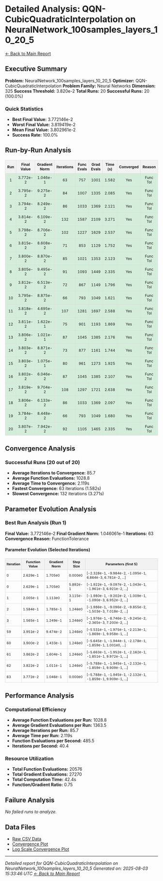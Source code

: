 # Detailed Analysis: QQN-CubicQuadraticInterpolation on NeuralNetwork_100samples_layers_10_20_5
[← Back to Main Report](benchmark_report.md)
## Executive Summary
**Problem:** NeuralNetwork_100samples_layers_10_20_5
**Optimizer:** QQN-CubicQuadraticInterpolation
**Problem Family:** Neural Networks
**Dimension:** 325
**Success Threshold:** 3.820e-2
**Total Runs:** 20
**Successful Runs:** 20 (100.0%)

### Quick Statistics
* **Best Final Value:** 3.772146e-2
* **Worst Final Value:** 3.819419e-2
* **Mean Final Value:** 3.802961e-2
* **Success Rate:** 100.0%


## Run-by-Run Analysis
<table style="border-collapse: collapse; width: 100%; margin: 20px 0; font-size: 12px;">
<tr style="background-color: #f2f2f2;">
<th style="border: 1px solid #ddd; padding: 6px; text-align: center;">Run</th>
<th style="border: 1px solid #ddd; padding: 6px; text-align: center;">Final Value</th>
<th style="border: 1px solid #ddd; padding: 6px; text-align: center;">Gradient Norm</th>
<th style="border: 1px solid #ddd; padding: 6px; text-align: center;">Iterations</th>
<th style="border: 1px solid #ddd; padding: 6px; text-align: center;">Func Evals</th>
<th style="border: 1px solid #ddd; padding: 6px; text-align: center;">Grad Evals</th>
<th style="border: 1px solid #ddd; padding: 6px; text-align: center;">Time (s)</th>
<th style="border: 1px solid #ddd; padding: 6px; text-align: center;">Converged</th>
<th style="border: 1px solid #ddd; padding: 6px; text-align: center;">Reason</th>
</tr>
<tr style="background-color: #d4edda;">
<td style="border: 1px solid #ddd; padding: 6px; text-align: center;">1</td>
<td style="border: 1px solid #ddd; padding: 6px; text-align: center;">3.772e-2</td>
<td style="border: 1px solid #ddd; padding: 6px; text-align: center;">1.046e-1</td>
<td style="border: 1px solid #ddd; padding: 6px; text-align: center;">63</td>
<td style="border: 1px solid #ddd; padding: 6px; text-align: center;">757</td>
<td style="border: 1px solid #ddd; padding: 6px; text-align: center;">1001</td>
<td style="border: 1px solid #ddd; padding: 6px; text-align: center;">1.582</td>
<td style="border: 1px solid #ddd; padding: 6px; text-align: center;">Yes</td>
<td style="border: 1px solid #ddd; padding: 6px; text-align: center;">Func Tol</td>
</tr>
<tr style="background-color: #d4edda;">
<td style="border: 1px solid #ddd; padding: 6px; text-align: center;">2</td>
<td style="border: 1px solid #ddd; padding: 6px; text-align: center;">3.795e-2</td>
<td style="border: 1px solid #ddd; padding: 6px; text-align: center;">9.275e-2</td>
<td style="border: 1px solid #ddd; padding: 6px; text-align: center;">84</td>
<td style="border: 1px solid #ddd; padding: 6px; text-align: center;">1007</td>
<td style="border: 1px solid #ddd; padding: 6px; text-align: center;">1335</td>
<td style="border: 1px solid #ddd; padding: 6px; text-align: center;">2.085</td>
<td style="border: 1px solid #ddd; padding: 6px; text-align: center;">Yes</td>
<td style="border: 1px solid #ddd; padding: 6px; text-align: center;">Func Tol</td>
</tr>
<tr style="background-color: #d4edda;">
<td style="border: 1px solid #ddd; padding: 6px; text-align: center;">3</td>
<td style="border: 1px solid #ddd; padding: 6px; text-align: center;">3.794e-2</td>
<td style="border: 1px solid #ddd; padding: 6px; text-align: center;">8.249e-2</td>
<td style="border: 1px solid #ddd; padding: 6px; text-align: center;">86</td>
<td style="border: 1px solid #ddd; padding: 6px; text-align: center;">1033</td>
<td style="border: 1px solid #ddd; padding: 6px; text-align: center;">1369</td>
<td style="border: 1px solid #ddd; padding: 6px; text-align: center;">2.121</td>
<td style="border: 1px solid #ddd; padding: 6px; text-align: center;">Yes</td>
<td style="border: 1px solid #ddd; padding: 6px; text-align: center;">Func Tol</td>
</tr>
<tr style="background-color: #d4edda;">
<td style="border: 1px solid #ddd; padding: 6px; text-align: center;">4</td>
<td style="border: 1px solid #ddd; padding: 6px; text-align: center;">3.814e-2</td>
<td style="border: 1px solid #ddd; padding: 6px; text-align: center;">6.109e-2</td>
<td style="border: 1px solid #ddd; padding: 6px; text-align: center;">132</td>
<td style="border: 1px solid #ddd; padding: 6px; text-align: center;">1587</td>
<td style="border: 1px solid #ddd; padding: 6px; text-align: center;">2109</td>
<td style="border: 1px solid #ddd; padding: 6px; text-align: center;">3.271</td>
<td style="border: 1px solid #ddd; padding: 6px; text-align: center;">Yes</td>
<td style="border: 1px solid #ddd; padding: 6px; text-align: center;">Func Tol</td>
</tr>
<tr style="background-color: #d4edda;">
<td style="border: 1px solid #ddd; padding: 6px; text-align: center;">5</td>
<td style="border: 1px solid #ddd; padding: 6px; text-align: center;">3.798e-2</td>
<td style="border: 1px solid #ddd; padding: 6px; text-align: center;">8.706e-2</td>
<td style="border: 1px solid #ddd; padding: 6px; text-align: center;">102</td>
<td style="border: 1px solid #ddd; padding: 6px; text-align: center;">1227</td>
<td style="border: 1px solid #ddd; padding: 6px; text-align: center;">1629</td>
<td style="border: 1px solid #ddd; padding: 6px; text-align: center;">2.537</td>
<td style="border: 1px solid #ddd; padding: 6px; text-align: center;">Yes</td>
<td style="border: 1px solid #ddd; padding: 6px; text-align: center;">Func Tol</td>
</tr>
<tr style="background-color: #d4edda;">
<td style="border: 1px solid #ddd; padding: 6px; text-align: center;">6</td>
<td style="border: 1px solid #ddd; padding: 6px; text-align: center;">3.815e-2</td>
<td style="border: 1px solid #ddd; padding: 6px; text-align: center;">8.608e-2</td>
<td style="border: 1px solid #ddd; padding: 6px; text-align: center;">71</td>
<td style="border: 1px solid #ddd; padding: 6px; text-align: center;">853</td>
<td style="border: 1px solid #ddd; padding: 6px; text-align: center;">1129</td>
<td style="border: 1px solid #ddd; padding: 6px; text-align: center;">1.752</td>
<td style="border: 1px solid #ddd; padding: 6px; text-align: center;">Yes</td>
<td style="border: 1px solid #ddd; padding: 6px; text-align: center;">Func Tol</td>
</tr>
<tr style="background-color: #d4edda;">
<td style="border: 1px solid #ddd; padding: 6px; text-align: center;">7</td>
<td style="border: 1px solid #ddd; padding: 6px; text-align: center;">3.800e-2</td>
<td style="border: 1px solid #ddd; padding: 6px; text-align: center;">8.870e-2</td>
<td style="border: 1px solid #ddd; padding: 6px; text-align: center;">85</td>
<td style="border: 1px solid #ddd; padding: 6px; text-align: center;">1021</td>
<td style="border: 1px solid #ddd; padding: 6px; text-align: center;">1353</td>
<td style="border: 1px solid #ddd; padding: 6px; text-align: center;">2.123</td>
<td style="border: 1px solid #ddd; padding: 6px; text-align: center;">Yes</td>
<td style="border: 1px solid #ddd; padding: 6px; text-align: center;">Func Tol</td>
</tr>
<tr style="background-color: #d4edda;">
<td style="border: 1px solid #ddd; padding: 6px; text-align: center;">8</td>
<td style="border: 1px solid #ddd; padding: 6px; text-align: center;">3.805e-2</td>
<td style="border: 1px solid #ddd; padding: 6px; text-align: center;">9.495e-2</td>
<td style="border: 1px solid #ddd; padding: 6px; text-align: center;">91</td>
<td style="border: 1px solid #ddd; padding: 6px; text-align: center;">1093</td>
<td style="border: 1px solid #ddd; padding: 6px; text-align: center;">1449</td>
<td style="border: 1px solid #ddd; padding: 6px; text-align: center;">2.335</td>
<td style="border: 1px solid #ddd; padding: 6px; text-align: center;">Yes</td>
<td style="border: 1px solid #ddd; padding: 6px; text-align: center;">Func Tol</td>
</tr>
<tr style="background-color: #d4edda;">
<td style="border: 1px solid #ddd; padding: 6px; text-align: center;">9</td>
<td style="border: 1px solid #ddd; padding: 6px; text-align: center;">3.812e-2</td>
<td style="border: 1px solid #ddd; padding: 6px; text-align: center;">6.513e-2</td>
<td style="border: 1px solid #ddd; padding: 6px; text-align: center;">72</td>
<td style="border: 1px solid #ddd; padding: 6px; text-align: center;">867</td>
<td style="border: 1px solid #ddd; padding: 6px; text-align: center;">1149</td>
<td style="border: 1px solid #ddd; padding: 6px; text-align: center;">1.796</td>
<td style="border: 1px solid #ddd; padding: 6px; text-align: center;">Yes</td>
<td style="border: 1px solid #ddd; padding: 6px; text-align: center;">Func Tol</td>
</tr>
<tr style="background-color: #d4edda;">
<td style="border: 1px solid #ddd; padding: 6px; text-align: center;">10</td>
<td style="border: 1px solid #ddd; padding: 6px; text-align: center;">3.795e-2</td>
<td style="border: 1px solid #ddd; padding: 6px; text-align: center;">8.875e-2</td>
<td style="border: 1px solid #ddd; padding: 6px; text-align: center;">66</td>
<td style="border: 1px solid #ddd; padding: 6px; text-align: center;">793</td>
<td style="border: 1px solid #ddd; padding: 6px; text-align: center;">1049</td>
<td style="border: 1px solid #ddd; padding: 6px; text-align: center;">1.621</td>
<td style="border: 1px solid #ddd; padding: 6px; text-align: center;">Yes</td>
<td style="border: 1px solid #ddd; padding: 6px; text-align: center;">Func Tol</td>
</tr>
<tr style="background-color: #d4edda;">
<td style="border: 1px solid #ddd; padding: 6px; text-align: center;">11</td>
<td style="border: 1px solid #ddd; padding: 6px; text-align: center;">3.818e-2</td>
<td style="border: 1px solid #ddd; padding: 6px; text-align: center;">4.695e-2</td>
<td style="border: 1px solid #ddd; padding: 6px; text-align: center;">107</td>
<td style="border: 1px solid #ddd; padding: 6px; text-align: center;">1281</td>
<td style="border: 1px solid #ddd; padding: 6px; text-align: center;">1697</td>
<td style="border: 1px solid #ddd; padding: 6px; text-align: center;">2.588</td>
<td style="border: 1px solid #ddd; padding: 6px; text-align: center;">Yes</td>
<td style="border: 1px solid #ddd; padding: 6px; text-align: center;">Func Tol</td>
</tr>
<tr style="background-color: #d4edda;">
<td style="border: 1px solid #ddd; padding: 6px; text-align: center;">12</td>
<td style="border: 1px solid #ddd; padding: 6px; text-align: center;">3.811e-2</td>
<td style="border: 1px solid #ddd; padding: 6px; text-align: center;">1.622e-1</td>
<td style="border: 1px solid #ddd; padding: 6px; text-align: center;">75</td>
<td style="border: 1px solid #ddd; padding: 6px; text-align: center;">901</td>
<td style="border: 1px solid #ddd; padding: 6px; text-align: center;">1193</td>
<td style="border: 1px solid #ddd; padding: 6px; text-align: center;">1.869</td>
<td style="border: 1px solid #ddd; padding: 6px; text-align: center;">Yes</td>
<td style="border: 1px solid #ddd; padding: 6px; text-align: center;">Func Tol</td>
</tr>
<tr style="background-color: #d4edda;">
<td style="border: 1px solid #ddd; padding: 6px; text-align: center;">13</td>
<td style="border: 1px solid #ddd; padding: 6px; text-align: center;">3.806e-2</td>
<td style="border: 1px solid #ddd; padding: 6px; text-align: center;">1.021e-1</td>
<td style="border: 1px solid #ddd; padding: 6px; text-align: center;">87</td>
<td style="border: 1px solid #ddd; padding: 6px; text-align: center;">1045</td>
<td style="border: 1px solid #ddd; padding: 6px; text-align: center;">1385</td>
<td style="border: 1px solid #ddd; padding: 6px; text-align: center;">2.176</td>
<td style="border: 1px solid #ddd; padding: 6px; text-align: center;">Yes</td>
<td style="border: 1px solid #ddd; padding: 6px; text-align: center;">Func Tol</td>
</tr>
<tr style="background-color: #d4edda;">
<td style="border: 1px solid #ddd; padding: 6px; text-align: center;">14</td>
<td style="border: 1px solid #ddd; padding: 6px; text-align: center;">3.803e-2</td>
<td style="border: 1px solid #ddd; padding: 6px; text-align: center;">8.871e-2</td>
<td style="border: 1px solid #ddd; padding: 6px; text-align: center;">73</td>
<td style="border: 1px solid #ddd; padding: 6px; text-align: center;">877</td>
<td style="border: 1px solid #ddd; padding: 6px; text-align: center;">1161</td>
<td style="border: 1px solid #ddd; padding: 6px; text-align: center;">1.744</td>
<td style="border: 1px solid #ddd; padding: 6px; text-align: center;">Yes</td>
<td style="border: 1px solid #ddd; padding: 6px; text-align: center;">Func Tol</td>
</tr>
<tr style="background-color: #d4edda;">
<td style="border: 1px solid #ddd; padding: 6px; text-align: center;">15</td>
<td style="border: 1px solid #ddd; padding: 6px; text-align: center;">3.803e-2</td>
<td style="border: 1px solid #ddd; padding: 6px; text-align: center;">1.075e-1</td>
<td style="border: 1px solid #ddd; padding: 6px; text-align: center;">80</td>
<td style="border: 1px solid #ddd; padding: 6px; text-align: center;">961</td>
<td style="border: 1px solid #ddd; padding: 6px; text-align: center;">1273</td>
<td style="border: 1px solid #ddd; padding: 6px; text-align: center;">1.925</td>
<td style="border: 1px solid #ddd; padding: 6px; text-align: center;">Yes</td>
<td style="border: 1px solid #ddd; padding: 6px; text-align: center;">Func Tol</td>
</tr>
<tr style="background-color: #d4edda;">
<td style="border: 1px solid #ddd; padding: 6px; text-align: center;">16</td>
<td style="border: 1px solid #ddd; padding: 6px; text-align: center;">3.802e-2</td>
<td style="border: 1px solid #ddd; padding: 6px; text-align: center;">6.046e-2</td>
<td style="border: 1px solid #ddd; padding: 6px; text-align: center;">87</td>
<td style="border: 1px solid #ddd; padding: 6px; text-align: center;">1045</td>
<td style="border: 1px solid #ddd; padding: 6px; text-align: center;">1385</td>
<td style="border: 1px solid #ddd; padding: 6px; text-align: center;">2.107</td>
<td style="border: 1px solid #ddd; padding: 6px; text-align: center;">Yes</td>
<td style="border: 1px solid #ddd; padding: 6px; text-align: center;">Func Tol</td>
</tr>
<tr style="background-color: #d4edda;">
<td style="border: 1px solid #ddd; padding: 6px; text-align: center;">17</td>
<td style="border: 1px solid #ddd; padding: 6px; text-align: center;">3.819e-2</td>
<td style="border: 1px solid #ddd; padding: 6px; text-align: center;">9.704e-2</td>
<td style="border: 1px solid #ddd; padding: 6px; text-align: center;">108</td>
<td style="border: 1px solid #ddd; padding: 6px; text-align: center;">1297</td>
<td style="border: 1px solid #ddd; padding: 6px; text-align: center;">1721</td>
<td style="border: 1px solid #ddd; padding: 6px; text-align: center;">2.638</td>
<td style="border: 1px solid #ddd; padding: 6px; text-align: center;">Yes</td>
<td style="border: 1px solid #ddd; padding: 6px; text-align: center;">Func Tol</td>
</tr>
<tr style="background-color: #d4edda;">
<td style="border: 1px solid #ddd; padding: 6px; text-align: center;">18</td>
<td style="border: 1px solid #ddd; padding: 6px; text-align: center;">3.806e-2</td>
<td style="border: 1px solid #ddd; padding: 6px; text-align: center;">6.133e-2</td>
<td style="border: 1px solid #ddd; padding: 6px; text-align: center;">86</td>
<td style="border: 1px solid #ddd; padding: 6px; text-align: center;">1033</td>
<td style="border: 1px solid #ddd; padding: 6px; text-align: center;">1369</td>
<td style="border: 1px solid #ddd; padding: 6px; text-align: center;">2.097</td>
<td style="border: 1px solid #ddd; padding: 6px; text-align: center;">Yes</td>
<td style="border: 1px solid #ddd; padding: 6px; text-align: center;">Func Tol</td>
</tr>
<tr style="background-color: #d4edda;">
<td style="border: 1px solid #ddd; padding: 6px; text-align: center;">19</td>
<td style="border: 1px solid #ddd; padding: 6px; text-align: center;">3.784e-2</td>
<td style="border: 1px solid #ddd; padding: 6px; text-align: center;">8.448e-2</td>
<td style="border: 1px solid #ddd; padding: 6px; text-align: center;">66</td>
<td style="border: 1px solid #ddd; padding: 6px; text-align: center;">793</td>
<td style="border: 1px solid #ddd; padding: 6px; text-align: center;">1049</td>
<td style="border: 1px solid #ddd; padding: 6px; text-align: center;">1.680</td>
<td style="border: 1px solid #ddd; padding: 6px; text-align: center;">Yes</td>
<td style="border: 1px solid #ddd; padding: 6px; text-align: center;">Func Tol</td>
</tr>
<tr style="background-color: #d4edda;">
<td style="border: 1px solid #ddd; padding: 6px; text-align: center;">20</td>
<td style="border: 1px solid #ddd; padding: 6px; text-align: center;">3.807e-2</td>
<td style="border: 1px solid #ddd; padding: 6px; text-align: center;">7.942e-2</td>
<td style="border: 1px solid #ddd; padding: 6px; text-align: center;">92</td>
<td style="border: 1px solid #ddd; padding: 6px; text-align: center;">1105</td>
<td style="border: 1px solid #ddd; padding: 6px; text-align: center;">1465</td>
<td style="border: 1px solid #ddd; padding: 6px; text-align: center;">2.335</td>
<td style="border: 1px solid #ddd; padding: 6px; text-align: center;">Yes</td>
<td style="border: 1px solid #ddd; padding: 6px; text-align: center;">Func Tol</td>
</tr>
</table>

## Convergence Analysis

### Successful Runs (20 out of 20)

* **Average Iterations to Convergence:** 85.7
* **Average Function Evaluations:** 1028.8
* **Average Time to Convergence:** 2.119s
* **Fastest Convergence:** 63 iterations (1.582s)
* **Slowest Convergence:** 132 iterations (3.271s)

## Parameter Evolution Analysis

### Best Run Analysis (Run 1)
**Final Value:** 3.772146e-2
**Final Gradient Norm:** 1.046061e-1
**Iterations:** 63
**Convergence Reason:** FunctionTolerance

#### Parameter Evolution (Selected Iterations)

<table style="border-collapse: collapse; width: 100%; margin: 20px 0; font-size: 11px;">
<tr style="background-color: #f2f2f2;">
<th style="border: 1px solid #ddd; padding: 4px;">Iteration</th>
<th style="border: 1px solid #ddd; padding: 4px;">Function Value</th>
<th style="border: 1px solid #ddd; padding: 4px;">Gradient Norm</th>
<th style="border: 1px solid #ddd; padding: 4px;">Step Size</th>
<th style="border: 1px solid #ddd; padding: 4px;">Parameters (first 5)</th>
</tr>
<tr><td style="border: 1px solid #ddd; padding: 4px;">0</td><td style="border: 1px solid #ddd; padding: 4px;">2.629e-1</td><td style="border: 1px solid #ddd; padding: 4px;">1.705e0</td><td style="border: 1px solid #ddd; padding: 4px;">0.000e0</td><td style="border: 1px solid #ddd; padding: 4px;">[-2.328e-1, -9.984e-2, -1.095e-1, 6.864e-3, 6.781e-2, ...]</td></tr>
<tr><td style="border: 1px solid #ddd; padding: 4px;">0</td><td style="border: 1px solid #ddd; padding: 4px;">2.629e-1</td><td style="border: 1px solid #ddd; padding: 4px;">1.705e0</td><td style="border: 1px solid #ddd; padding: 4px;">5.892e-1</td><td style="border: 1px solid #ddd; padding: 4px;">[-1.922e-1, -9.097e-2, -1.043e-1, -1.961e-3, 6.921e-2, ...]</td></tr>
<tr><td style="border: 1px solid #ddd; padding: 4px;">1</td><td style="border: 1px solid #ddd; padding: 4px;">2.005e-1</td><td style="border: 1px solid #ddd; padding: 4px;">1.113e0</td><td style="border: 1px solid #ddd; padding: 4px;">3.115e-1</td><td style="border: 1px solid #ddd; padding: 4px;">[-1.980e-1, -9.202e-2, -1.009e-1, -1.090e-3, 6.952e-2, ...]</td></tr>
<tr><td style="border: 1px solid #ddd; padding: 4px;">2</td><td style="border: 1px solid #ddd; padding: 4px;">1.584e-1</td><td style="border: 1px solid #ddd; padding: 4px;">1.785e-1</td><td style="border: 1px solid #ddd; padding: 4px;">1.246e0</td><td style="border: 1px solid #ddd; padding: 4px;">[-1.986e-1, -9.096e-2, -9.855e-2, -1.503e-3, 7.018e-2, ...]</td></tr>
<tr><td style="border: 1px solid #ddd; padding: 4px;">3</td><td style="border: 1px solid #ddd; padding: 4px;">1.565e-1</td><td style="border: 1px solid #ddd; padding: 4px;">1.249e-1</td><td style="border: 1px solid #ddd; padding: 4px;">1.246e0</td><td style="border: 1px solid #ddd; padding: 4px;">[-1.976e-1, -8.746e-2, -9.245e-2, -2.365e-3, 7.200e-2, ...]</td></tr>
<tr><td style="border: 1px solid #ddd; padding: 4px;">59</td><td style="border: 1px solid #ddd; padding: 4px;">3.951e-2</td><td style="border: 1px solid #ddd; padding: 4px;">9.474e-2</td><td style="border: 1px solid #ddd; padding: 4px;">1.246e0</td><td style="border: 1px solid #ddd; padding: 4px;">[-5.531e-1, -1.975e-1, -2.213e-1, -1.869e-1, 9.958e-1, ...]</td></tr>
<tr><td style="border: 1px solid #ddd; padding: 4px;">60</td><td style="border: 1px solid #ddd; padding: 4px;">3.900e-2</td><td style="border: 1px solid #ddd; padding: 4px;">1.433e-1</td><td style="border: 1px solid #ddd; padding: 4px;">1.246e0</td><td style="border: 1px solid #ddd; padding: 4px;">[-5.645e-1, -1.944e-1, -2.178e-1, -1.859e-1, 1.001e0, ...]</td></tr>
<tr><td style="border: 1px solid #ddd; padding: 4px;">61</td><td style="border: 1px solid #ddd; padding: 4px;">3.862e-2</td><td style="border: 1px solid #ddd; padding: 4px;">1.604e-1</td><td style="border: 1px solid #ddd; padding: 4px;">1.246e0</td><td style="border: 1px solid #ddd; padding: 4px;">[-5.663e-1, -1.952e-1, -2.162e-1, -1.851e-1, 9.972e-1, ...]</td></tr>
<tr><td style="border: 1px solid #ddd; padding: 4px;">62</td><td style="border: 1px solid #ddd; padding: 4px;">3.822e-2</td><td style="border: 1px solid #ddd; padding: 4px;">1.011e-1</td><td style="border: 1px solid #ddd; padding: 4px;">1.246e0</td><td style="border: 1px solid #ddd; padding: 4px;">[-5.788e-1, -1.945e-1, -2.132e-1, -1.859e-1, 9.909e-1, ...]</td></tr>
<tr><td style="border: 1px solid #ddd; padding: 4px;">63</td><td style="border: 1px solid #ddd; padding: 4px;">3.772e-2</td><td style="border: 1px solid #ddd; padding: 4px;">1.046e-1</td><td style="border: 1px solid #ddd; padding: 4px;">0.000e0</td><td style="border: 1px solid #ddd; padding: 4px;">[-5.788e-1, -1.945e-1, -2.132e-1, -1.859e-1, 9.909e-1, ...]</td></tr>
</table>

## Performance Analysis

### Computational Efficiency
- **Average Function Evaluations per Run:** 1028.8
- **Average Gradient Evaluations per Run:** 1363.5
- **Average Iterations per Run:** 85.7
- **Average Time per Run:** 2.119s
- **Function Evaluations per Second:** 485.5
- **Iterations per Second:** 40.4
### Resource Utilization
- **Total Function Evaluations:** 20576
- **Total Gradient Evaluations:** 27270
- **Total Computation Time:** 42.4s
- **Function/Gradient Ratio:** 0.75
## Failure Analysis

*No failed runs to analyze.*



## Data Files
* [Raw CSV Data](../data/problems/NeuralNetwork_100samples_layers_10_20_5_results.csv)
* [Convergence Plot](../plots/NeuralNetwork_100samples_layers_10_20_5.png)
* [Log Scale Convergence Plot](../plots/NeuralNetwork_100samples_layers_10_20_5_log.png)


---
*Detailed report for QQN-CubicQuadraticInterpolation on NeuralNetwork_100samples_layers_10_20_5*
*Generated on: 2025-08-03 15:33:46 UTC*
*[← Back to Main Report](../benchmark_report.md)*
